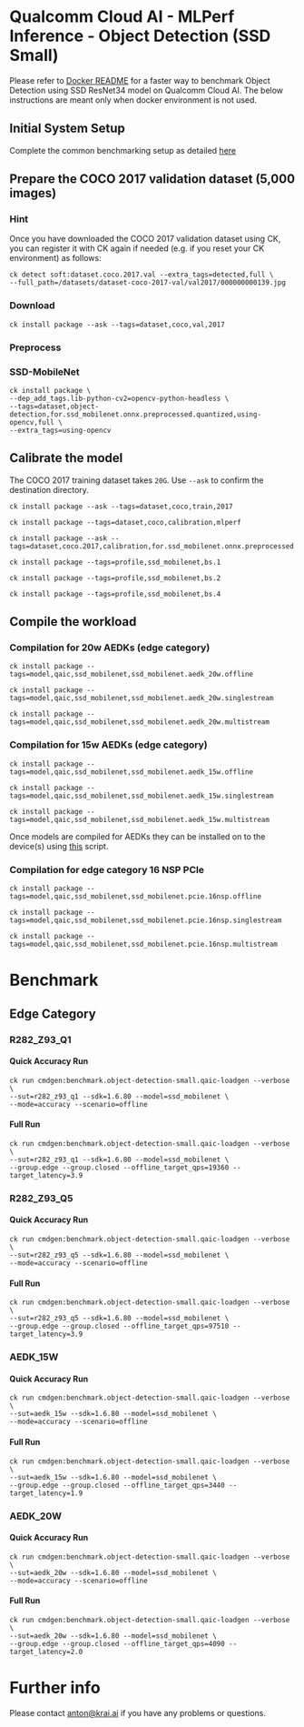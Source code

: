 # Qualcomm Cloud AI - MLPerf Inference - Object Detection (SSD Small)

Please refer to [Docker README](https://github.com/krai/ck-qaic/blob/main/docker/ssd-mobilenet/README.md) for a faster way to benchmark Object Detection using SSD ResNet34 model on Qualcomm Cloud AI. The below instructions are meant only when docker environment is not used. 

## Initial System Setup

Complete the common benchmarking setup as detailed [here](https://github.com/krai/ck-qaic/blob/main/program/README.md)



<a name="prepare_coco"></a>
## Prepare the COCO 2017 validation dataset (5,000 images)

### Hint
Once you have downloaded the COCO 2017 validation dataset using CK, you can register it with CK again if needed (e.g. if you reset your CK environment) as follows:
```
ck detect soft:dataset.coco.2017.val --extra_tags=detected,full \
--full_path=/datasets/dataset-coco-2017-val/val2017/000000000139.jpg
```

<a name="prepare_coco_download"></a>
###  Download

```
ck install package --ask --tags=dataset,coco,val,2017
```


<a name="prepare_coco_preprocess"></a>
### Preprocess


<a name="prepare_coco_preprocess_ssd_mobilenet"></a>
### SSD-MobileNet

```
ck install package \
--dep_add_tags.lib-python-cv2=opencv-python-headless \
--tags=dataset,object-detection,for.ssd_mobilenet.onnx.preprocessed.quantized,using-opencv,full \
--extra_tags=using-opencv
```

<a name="prepare_workload_calibrate"></a>
## Calibrate the model

The COCO 2017 training dataset takes `20G`. Use `--ask` to confirm the destination directory.

```
ck install package --ask --tags=dataset,coco,train,2017
```
```
ck install package --tags=dataset,coco,calibration,mlperf
```

```
ck install package --ask --tags=dataset,coco.2017,calibration,for.ssd_mobilenet.onnx.preprocessed
```
```
ck install package --tags=profile,ssd_mobilenet,bs.1
```
```
ck install package --tags=profile,ssd_mobilenet,bs.2
```
```
ck install package --tags=profile,ssd_mobilenet,bs.4
```



<a name="prepare_workload_compile"></a>
## Compile the workload

### Compilation for 20w AEDKs (edge category)
```
ck install package --tags=model,qaic,ssd_mobilenet,ssd_mobilenet.aedk_20w.offline
```
```
ck install package --tags=model,qaic,ssd_mobilenet,ssd_mobilenet.aedk_20w.singlestream
```
```
ck install package --tags=model,qaic,ssd_mobilenet,ssd_mobilenet.aedk_20w.multistream
```
### Compilation for 15w AEDKs (edge category)
```
ck install package --tags=model,qaic,ssd_mobilenet,ssd_mobilenet.aedk_15w.offline
```
```
ck install package --tags=model,qaic,ssd_mobilenet,ssd_mobilenet.aedk_15w.singlestream
```
```
ck install package --tags=model,qaic,ssd_mobilenet,ssd_mobilenet.aedk_15w.multistream
```
Once models are compiled for AEDKs they can be installed on to the device(s) using [this](https://github.com/krai/ck-qaic/tree/main/script/setup.aedk#hr-compile-the-models-and-copy-to-the-device) script.

### Compilation for edge category 16 NSP PCIe
```
ck install package --tags=model,qaic,ssd_mobilenet,ssd_mobilenet.pcie.16nsp.offline
```
```
ck install package --tags=model,qaic,ssd_mobilenet,ssd_mobilenet.pcie.16nsp.singlestream
```
```
ck install package --tags=model,qaic,ssd_mobilenet,ssd_mobilenet.pcie.16nsp.multistream
```


# Benchmark

## Edge Category
### R282_Z93_Q1

#### Quick Accuracy Run
```
ck run cmdgen:benchmark.object-detection-small.qaic-loadgen --verbose \
--sut=r282_z93_q1 --sdk=1.6.80 --model=ssd_mobilenet \
--mode=accuracy --scenario=offline 
```
#### Full Run
```
ck run cmdgen:benchmark.object-detection-small.qaic-loadgen --verbose \
--sut=r282_z93_q1 --sdk=1.6.80 --model=ssd_mobilenet \
--group.edge --group.closed --offline_target_qps=19360 --target_latency=3.9
```

### R282_Z93_Q5 
#### Quick Accuracy Run
```
ck run cmdgen:benchmark.object-detection-small.qaic-loadgen --verbose \
--sut=r282_z93_q5 --sdk=1.6.80 --model=ssd_mobilenet \
--mode=accuracy --scenario=offline
```
#### Full Run
```
ck run cmdgen:benchmark.object-detection-small.qaic-loadgen --verbose \
--sut=r282_z93_q5 --sdk=1.6.80 --model=ssd_mobilenet \
--group.edge --group.closed --offline_target_qps=97510 --target_latency=3.9
```

### AEDK_15W
#### Quick Accuracy Run
```
ck run cmdgen:benchmark.object-detection-small.qaic-loadgen --verbose \
--sut=aedk_15w --sdk=1.6.80 --model=ssd_mobilenet \
--mode=accuracy --scenario=offline 
```
#### Full Run
```
ck run cmdgen:benchmark.object-detection-small.qaic-loadgen --verbose \
--sut=aedk_15w --sdk=1.6.80 --model=ssd_mobilenet \
--group.edge --group.closed --offline_target_qps=3440 --target_latency=1.9
```

### AEDK_20W
#### Quick Accuracy Run
```
ck run cmdgen:benchmark.object-detection-small.qaic-loadgen --verbose \
--sut=aedk_20w --sdk=1.6.80 --model=ssd_mobilenet \
--mode=accuracy --scenario=offline
```
#### Full Run
```
ck run cmdgen:benchmark.object-detection-small.qaic-loadgen --verbose \
--sut=aedk_20w --sdk=1.6.80 --model=ssd_mobilenet \
--group.edge --group.closed --offline_target_qps=4090 --target_latency=2.0
```

<a name="info"></a>
# Further info

Please contact anton@krai.ai if you have any problems or questions.
